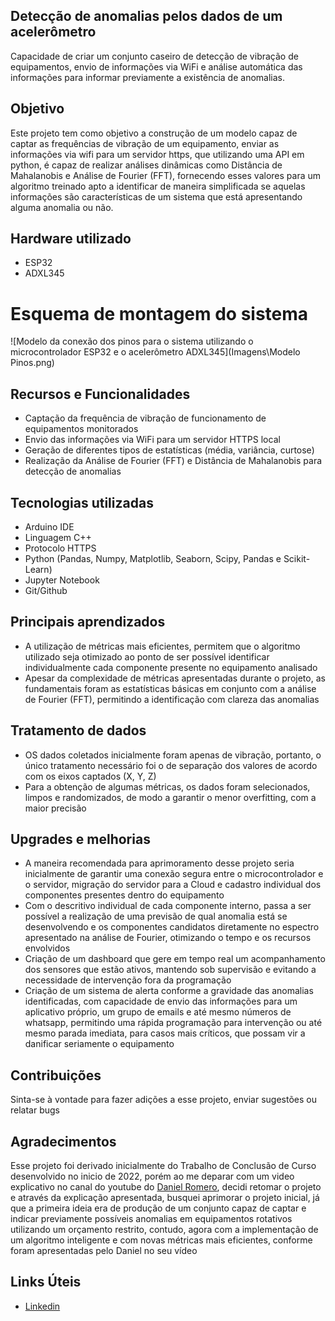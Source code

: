 ## Detecção de anomalias pelos dados de um acelerômetro
Capacidade de criar um conjunto caseiro de detecção de vibração de equipamentos, envio de informações via WiFi e análise automática das informações para informar previamente a existência de anomalias.

## Objetivo
Este projeto tem como objetivo a construção de um modelo capaz de captar as frequências de vibração de um equipamento, enviar as informações via wifi para um servidor https, que utilizando uma API em python, é capaz de realizar análises dinâmicas como Distância de Mahalanobis e Análise de Fourier (FFT), fornecendo esses valores para um algoritmo treinado apto a identificar de maneira simplificada se aquelas informações são características de um sistema que está apresentando alguma anomalia ou não.

## Hardware utilizado
- ESP32
- ADXL345

# Esquema de montagem do sistema
![Modelo da conexão dos pinos para o sistema utilizando o microcontrolador ESP32 e o acelerômetro ADXL345](Imagens\Modelo Pinos.png)

## Recursos e Funcionalidades
- Captação da frequência de vibração de funcionamento de equipamentos monitorados
- Envio das informações via WiFi para um servidor HTTPS local
- Geração de diferentes tipos de estatísticas (média, variância, curtose)
- Realização da Análise de Fourier (FFT) e Distância de Mahalanobis para detecção de anomalias 

## Tecnologias utilizadas
- Arduino IDE
- Linguagem C++
- Protocolo HTTPS
- Python (Pandas, Numpy, Matplotlib, Seaborn, Scipy, Pandas e Scikit-Learn)
- Jupyter Notebook
- Git/Github

## Principais aprendizados
- A utilização de métricas mais eficientes, permitem que o algoritmo utilizado seja otimizado ao ponto de ser possível identificar individualmente cada componente presente no equipamento analisado
- Apesar da complexidade de métricas apresentadas durante o projeto, as fundamentais foram as estatísticas básicas em conjunto com a análise de Fourier (FFT), permitindo a identificação com clareza das anomalias

## Tratamento de dados
- OS dados coletados inicialmente foram apenas de vibração, portanto, o único tratamento necessário foi o de separação dos valores de acordo com os eixos captados (X, Y, Z)
- Para a obtenção de algumas métricas, os dados foram selecionados, limpos e randomizados, de modo a garantir o menor overfitting, com a maior precisão 

## Upgrades e melhorias
- A maneira recomendada para aprimoramento desse projeto seria inicialmente de garantir uma conexão segura entre o microcontrolador e o servidor, migração do servidor para a Cloud e cadastro individual dos componentes presentes dentro do equipamento
- Com o descritivo individual de cada componente interno, passa a ser possível a realização de uma previsão de qual anomalia está se desenvolvendo e os componentes candidatos diretamente no espectro apresentado na análise de Fourier, otimizando o tempo e os recursos envolvidos
- Criação de um dashboard que gere em tempo real um acompanhamento dos sensores que estão ativos, mantendo sob supervisão e evitando a necessidade de intervenção fora da programação
- Criação de um sistema de alerta conforme a gravidade das anomalias identificadas, com capacidade de envio das informações para um aplicativo próprio, um grupo de emails e até mesmo números de whatsapp, permitindo uma rápida programação para intervenção ou até mesmo parada imediata, para casos mais críticos, que possam vir a danificar seriamente o equipamento

## Contribuições
Sinta-se à vontade para fazer adições a esse projeto, enviar sugestões ou relatar bugs

## Agradecimentos
Esse projeto foi derivado inicialmente do Trabalho de Conclusão de Curso desenvolvido no inicio de 2022, porém ao me deparar com um video explicativo no canal do youtube do [Daniel Romero](https://www.youtube.com/watch?v=6MECPST996I&ab_channel=DanielRomero), decidi retomar o projeto e através da explicação apresentada, busquei aprimorar o projeto inicial, já que a primeira ideia era de produção de um conjunto capaz de captar e indicar previamente possíveis anomalias em equipamentos rotativos utilizando um orçamento restrito, contudo, agora com a implementação de um algoritmo inteligente e com novas métricas mais eficientes, conforme foram apresentadas pelo Daniel no seu vídeo

## Links Úteis
- [Linkedin](https://www.linkedin.com/in/lucas-belucci/)